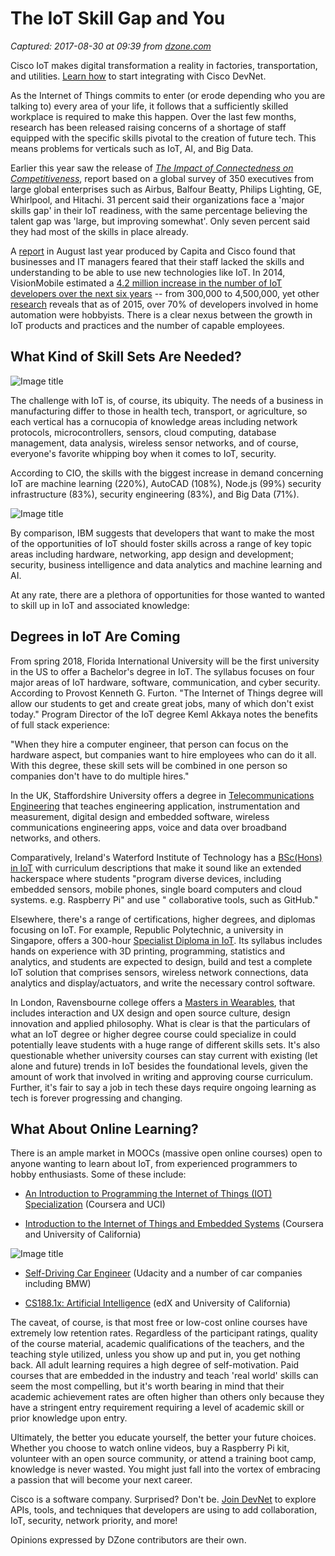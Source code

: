 # The IoT Skill Gap and You

_Captured: 2017-08-30 at 09:39 from [dzone.com](https://dzone.com/articles/the-iot-skill-gap-and-you?edition=320395&utm_source=Daily%20Digest&utm_medium=email&utm_campaign=Daily%20Digest%202017-08-29)_

Cisco IoT makes digital transformation a reality in factories, transportation, and utilities. [Learn how](https://dzone.com/go?i=228254&u=https%3A%2F%2Fdeveloper.cisco.com%2Fsite%2Fdevnet%2Fhome%2F%3Futm_source%3DDZone_bumpertext%26utm_medium%3Dad%26utm_campaign%3Ddnamarketing) to start integrating with Cisco DevNet.

As the Internet of Things commits to enter (or erode depending who you are talking to) every area of your life, it follows that a sufficiently skilled workplace is required to make this happen. Over the last few months, research has been released raising concerns of a shortage of staff equipped with the specific skills pivotal to the creation of future tech. This means problems for verticals such as IoT, AI, and Big Data.

Earlier this year saw the release of _[The Impact of Connectedness on Competitiveness](http://www.bpinetwork.org/thought-leadership/studies/62)_, report based on a global survey of 350 executives from large global enterprises such as Airbus, Balfour Beatty, Philips Lighting, GE, Whirlpool, and Hitachi. 31 percent said their organizations face a 'major skills gap' in their IoT readiness, with the same percentage believing the talent gap was 'large, but improving somewhat'. Only seven percent said they had most of the skills in place already.

A [report](https://internetofbusiness.com/managers-fear-shortage-iot-skills/) in August last year produced by Capita and Cisco found that businesses and IT managers feared that their staff lacked the skills and understanding to be able to use new technologies like IoT. In 2014, VisionMobile estimated a [4.2 million increase in the number of IoT developers over the next six years](https://dzone.com/articles/iot-developers-wanted-45) -- from 300,000 to 4,500,000, yet other [research](https://www.slashdata.co/blog/2015/09/70-of-smart-home-developers-are-hobbyists) reveals that as of 2015, over 70% of developers involved in home automation were hobbyists. There is a clear nexus between the growth in IoT products and practices and the number of capable employees.

## **What Kind of Skill Sets Are Needed?**

![Image title](https://dzone.com/storage/temp/6396281-approaches-on-internet-of-things-solutions-figure.png)

The challenge with IoT is, of course, its ubiquity. The needs of a business in manufacturing differ to those in health tech, transport, or agriculture, so each vertical has a cornucopia of knowledge areas including network protocols, microcontrollers, sensors, cloud computing, database management, data analysis, wireless sensor networks, and of course, everyone's favorite whipping boy when it comes to IoT, security.

According to CIO, the skills with the biggest increase in demand concerning IoT are machine learning (220%), AutoCAD (108%), Node.js (99%) security infrastructure (83%), security engineering (83%), and Big Data (71%).

![Image title](https://dzone.com/storage/temp/6396278-cnn.png)

By comparison, IBM suggests that developers that want to make the most of the opportunities of IoT should foster skills across a range of key topic areas including hardware, networking, app design and development; security, business intelligence and data analytics and machine learning and AI.

At any rate, there are a plethora of opportunities for those wanted to wanted to skill up in IoT and associated knowledge:

## **Degrees in IoT Are Coming**

From spring 2018, Florida International University will be the first university in the US to offer a Bachelor's degree in IoT. The syllabus focuses on four major areas of IoT hardware, software, communication, and cyber security. According to Provost Kenneth G. Furton. "The Internet of Things degree will allow our students to get and create great jobs, many of which don't exist today." Program Director of the IoT degree Keml Akkaya notes the benefits of full stack experience:

"When they hire a computer engineer, that person can focus on the hardware aspect, but companies want to hire employees who can do it all. With this degree, these skill sets will be combined in one person so companies don't have to do multiple hires."

In the UK, Staffordshire University offers a degree in [Telecommunications Engineering](http://www.staffs.ac.uk/course/SSTK-09870.jsp) that teaches engineering application, instrumentation and measurement, digital design and embedded software, wireless communications engineering apps, voice and data over broadband networks, and others.

Comparatively, Ireland's Waterford Institute of Technology has a [BSc(Hons) in IoT](https://www.wit.ie/courses/school/science/department_of_computing_maths_physics/bsc-hons-in-the-internet-of-things) with curriculum descriptions that make it sound like an extended hackerspace where students "program diverse devices, including embedded sensors, mobile phones, single board computers and cloud systems. e.g. Raspberry Pi" and use " collaborative tools, such as GitHub."

Elsewhere, there's a range of certifications, higher degrees, and diplomas focusing on IoT. For example, Republic Polytechnic, a university in Singapore, offers a 300-hour [Specialist Diploma in IoT](http://www.rp.edu.sg/Specialist_Diploma_in_Internet_of_Things.aspx). Its syllabus includes hands on experience with 3D printing, programming, statistics and analytics, and students are expected to design, build and test a complete IoT solution that comprises sensors, wireless network connections, data analytics and display/actuators, and write the necessary control software.

In London, Ravensbourne college offers a [Masters in Wearables](https://www.ravensbourne.ac.uk/study-here/postgraduate/ma-wearable-futures/), that includes interaction and UX design and open source culture, design innovation and applied philosophy. What is clear is that the particulars of what an IoT degree or higher degree course could specialize in could potentially leave students with a huge range of different skills sets. It's also questionable whether university courses can stay current with existing (let alone and future) trends in IoT besides the foundational levels, given the amount of work that involved in writing and approving course curriculum. Further, it's fair to say a job in tech these days require ongoing learning as tech is forever progressing and changing.

## **What About Online Learning?**

There is an ample market in MOOCs (massive open online courses) open to anyone wanting to learn about IoT, from experienced programmers to hobby enthusiasts. Some of these include:

  * [An Introduction to Programming the Internet of Things (IOT) Specialization](https://www.coursera.org/specializations/iot?action=enroll) (Coursera and UCI)

  * [Introduction to the Internet of Things and Embedded Systems](https://www.coursera.org/learn/iot) (Coursera and University of California)  


![Image title](https://dzone.com/storage/temp/6396279-561921541-1280x720.jpg)

  * [Self-Driving Car Engineer](https://www.udacity.com/drive) (Udacity and a number of car companies including BMW)

  * [CS188.1x: Artificial Intelligence](https://www.class-central.com/mooc/445/edx-cs188-1x-artificial-intelligence) (edX and University of California)

The caveat, of course, is that most free or low-cost online courses have extremely low retention rates. Regardless of the participant ratings, quality of the course material, academic qualifications of the teachers, and the teaching style utilized, unless you show up and put in, you get nothing back. All adult learning requires a high degree of self-motivation. Paid courses that are embedded in the industry and teach 'real world' skills can seem the most compelling, but it's worth bearing in mind that their academic achievement rates are often higher than others only because they have a stringent entry requirement requiring a level of academic skill or prior knowledge upon entry.

Ultimately, the better you educate yourself, the better your future choices. Whether you choose to watch online videos, buy a Raspberry Pi kit, volunteer with an open source community, or attend a training boot camp, knowledge is never wasted. You might just fall into the vortex of embracing a passion that will become your next career.

Cisco is a software company. Surprised? Don't be. [Join DevNet](https://dzone.com/go?i=228255&u=https%3A%2F%2Fdeveloper.cisco.com%2Fsite%2Fdevnet%2Fhome%2F%3Futm_source%3DDZone_bumpertext%26utm_medium%3Dad%26utm_campaign%3Ddnamarketing) to explore APIs, tools, and techniques that developers are using to add collaboration, IoT, security, network priority, and more!

Opinions expressed by DZone contributors are their own.

